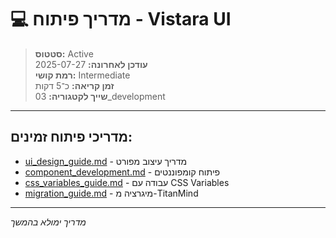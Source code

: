# 💻 מדריך פיתוח - Vistara UI

> **סטטוס:** Active  
> **עודכן לאחרונה:** 2025-07-27  
> **רמת קושי:** Intermediate  
> **זמן קריאה:** כ־5 דקות  
> **שייך לקטגוריה:** 03_development  

---

## מדריכי פיתוח זמינים:
- [ui_design_guide.md](./ui_design_guide.md) - מדריך עיצוב מפורט
- [component_development.md](./component_development.md) - פיתוח קומפוננטים
- [css_variables_guide.md](./css_variables_guide.md) - עבודה עם CSS Variables
- [migration_guide.md](./migration_guide.md) - מיגרציה מ-TitanMind

---

*מדריך ימולא בהמשך*